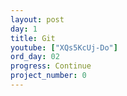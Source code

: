```yaml
---
layout: post
day: 1
title: Git
youtube: ["XQs5KcUj-Do"]
ord_day: 02
progress: Continue
project_number: 0
---
```

